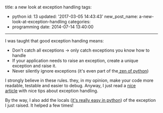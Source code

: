 title: a new look at exception handling
tags:
  - python
id: 13
updated: '2017-03-05 14:43:43'
new_post_name: a-new-look-at-exception-handling
categories:
  - programming
date: 2014-07-14 13:40:00
---
I was taught that good exception handing means:

- Don't catch all exceptions -> only catch exceptions you know how to handle
- If your application needs to raise an exception, create a unique exception and raise it.
- Never silently ignore exceptions (it's even part of the[ zen of python](http://legacy.python.org/dev/peps/pep-0020/))

I strongly believe in these rules. they, in my opinion, make your code more readable, testable and easier to debug. Anyway, I just read a [nice article](http://northconcepts.com/blog/2013/01/18/6-tips-to-improve-your-exception-handling/) with nice tips about exception handling.

By the way, I also add the locals ([it's really easy in python](https://docs.python.org/2/library/functions.html#locals)) of the exception I just raised. It helped a few times!